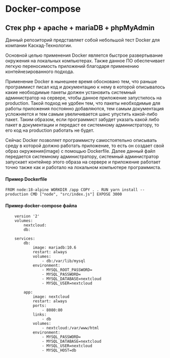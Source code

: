 # Docker-compose

## Стек php + apache + mariaDB + phpMyAdmin

Данный репозиторий представляет собой небольшой тест Docker для компании Каскад-Технологии.

Основной целью применения Docker является быстрое развертывание окружения на локальных компьютерах. Также
данное ПО обеспечивает легкую переносимость приложений благодаря применению контейнезированного подхода.

Применение Docker в нынешнее время обосновано тем, что раньше программист писал код и документацию к нему в которой
описывалось какие необходимые пакеты должен установить системный администратор на сервере, чтобы данное приложение
запустилось на production. Такой подход не удобен тем, что пакеты необходимые для работы приложения постоянно добавляются,
тем самым документация усложняется и тем самым увеличивается шанс упустить какой-либо пакет. Таким образом, 
если программист забудет указать какой либо пакет в документации и передаст ее системному администратору,
то его код на production работать не будет.

Сейчас Docker позволяет программисту самостоятельно описывать среду в которой должно работать приложение, то есть
он создает свой образ окружения(image) с помощью Dockerfile. Далее данный файл передается системному администратору,
системный администратор запускает контейнер этого образа на сервере и приложение работает точно также как и работало
на локальном компьютере программиста.

#### Пример Dockerfile

`FROM node:18-alpine WORKDIR /app COPY . . RUN yarn install --production CMD ["node", "src/index.js"]
EXPOSE 3000`

#### Пример docker-compose файла
````
    version '2'
    volumes:
        nextcloud:
        db:

    services:
        db:
            image: mariadb:10.6
            restart: always
            volumes:
                - db:/var/lib/mysql
            environment:
                - MYSQL_ROOT_PASSWORD=
                - MYSQL_PASSWORD=
                - MYSQL_DATABASE=nextcloud
                - MYSQL_USER=nextcloud

        app:
            image: nextcloud
            restart: always
            ports:
                - 8080:80
            links:
                - db
            volumes:
                - nextcloud:/var/www/html
            environment:
                - MYSQL_PASSWORD=
                - MYSQL_DATABASE=nextcloud
                - MYSQL_USER=nextcloud
                - MYSQL_HOST=db
